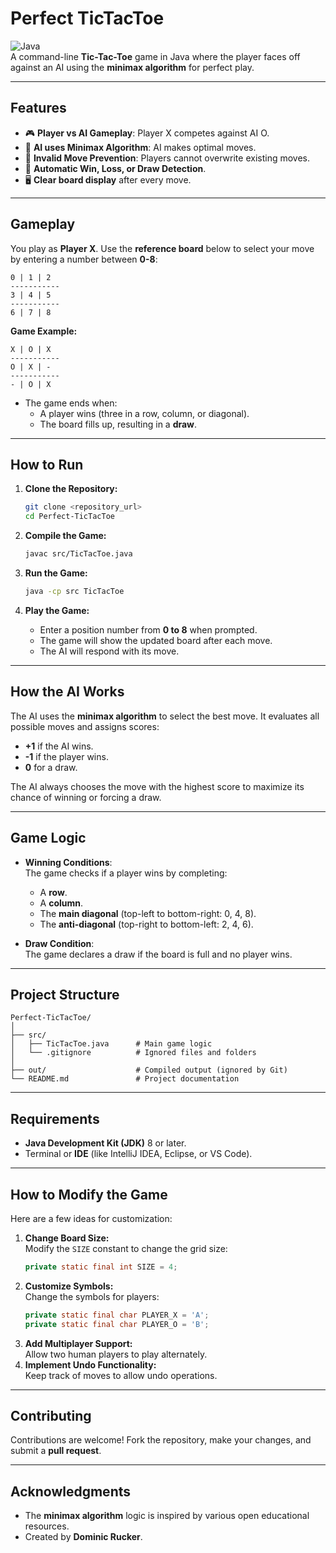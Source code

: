 
# **Perfect TicTacToe**

![Java](https://img.shields.io/badge/Java-11%2B-blue.svg)  
A command-line **Tic-Tac-Toe** game in Java where the player faces off against an AI using the **minimax algorithm** for perfect play.

---

## **Features**
- 🎮 **Player vs AI Gameplay**: Player X competes against AI O.
- 🧠 **AI uses Minimax Algorithm**: AI makes optimal moves.
- 🛑 **Invalid Move Prevention**: Players cannot overwrite existing moves.
- 🎯 **Automatic Win, Loss, or Draw Detection**.
- 🖥️ **Clear board display** after every move.

---

## **Gameplay**
You play as **Player X**. Use the **reference board** below to select your move by entering a number between **0-8**:

```
0 | 1 | 2
-----------
3 | 4 | 5
-----------
6 | 7 | 8
```

**Game Example:**

```
X | O | X
-----------
O | X | -
-----------
- | O | X
```

- The game ends when:
  - A player wins (three in a row, column, or diagonal).
  - The board fills up, resulting in a **draw**.

---

## **How to Run**

1. **Clone the Repository:**
   ```bash
   git clone <repository_url>
   cd Perfect-TicTacToe
   ```

2. **Compile the Game:**
   ```bash
   javac src/TicTacToe.java
   ```

3. **Run the Game:**
   ```bash
   java -cp src TicTacToe
   ```

4. **Play the Game:**
   - Enter a position number from **0 to 8** when prompted.
   - The game will show the updated board after each move.
   - The AI will respond with its move.

---

## **How the AI Works**

The AI uses the **minimax algorithm** to select the best move. It evaluates all possible moves and assigns scores:
- **+1** if the AI wins.
- **-1** if the player wins.
- **0** for a draw.

The AI always chooses the move with the highest score to maximize its chance of winning or forcing a draw.

---

## **Game Logic**

- **Winning Conditions**:  
  The game checks if a player wins by completing:
  - A **row**.
  - A **column**.
  - The **main diagonal** (top-left to bottom-right: 0, 4, 8).
  - The **anti-diagonal** (top-right to bottom-left: 2, 4, 6).

- **Draw Condition**:  
  The game declares a draw if the board is full and no player wins.

---

## **Project Structure**

```
Perfect-TicTacToe/
│
├── src/
│   ├── TicTacToe.java      # Main game logic
│   └── .gitignore          # Ignored files and folders
│
├── out/                    # Compiled output (ignored by Git)
└── README.md               # Project documentation
```

---

## **Requirements**

- **Java Development Kit (JDK)** 8 or later.
- Terminal or **IDE** (like IntelliJ IDEA, Eclipse, or VS Code).

---

## **How to Modify the Game**

Here are a few ideas for customization:
1. **Change Board Size:**  
   Modify the `SIZE` constant to change the grid size:
   ```java
   private static final int SIZE = 4;
   ```
2. **Customize Symbols:**  
   Change the symbols for players:
   ```java
   private static final char PLAYER_X = 'A';
   private static final char PLAYER_O = 'B';
   ```
3. **Add Multiplayer Support:**  
   Allow two human players to play alternately.
4. **Implement Undo Functionality:**  
   Keep track of moves to allow undo operations.

---

## **Contributing**

Contributions are welcome! Fork the repository, make your changes, and submit a **pull request**.

---

## **Acknowledgments**

- The **minimax algorithm** logic is inspired by various open educational resources.
- Created by **Dominic Rucker**.
